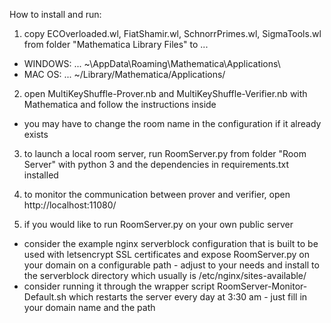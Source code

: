 How to install and run:

1. copy ECOverloaded.wl, FiatShamir.wl, SchnorrPrimes.wl, SigmaTools.wl from folder "Mathematica Library Files" to ...
- WINDOWS: ... ~\AppData\Roaming\Mathematica\Applications\
- MAC OS: ... ~/Library/Mathematica/Applications/

2. open MultiKeyShuffle-Prover.nb and MultiKeyShuffle-Verifier.nb with Mathematica and follow the instructions inside
- you may have to change the room name in the configuration if it already exists

3. to launch a local room server, run RoomServer.py from folder "Room Server" with python 3 and the dependencies in requirements.txt installed

4. to monitor the communication between prover and verifier, open http://localhost:11080/

5. if you would like to run RoomServer.py on your own public server
- consider the example nginx serverblock configuration that is built to be used with letsencrypt SSL certificates and expose RoomServer.py on your domain on a configurable path - adjust to your needs and install to the serverblock directory which usually is /etc/nginx/sites-available/
- consider running it through the wrapper script RoomServer-Monitor-Default.sh which restarts the server every day at 3:30 am - just fill in your domain name and the path
